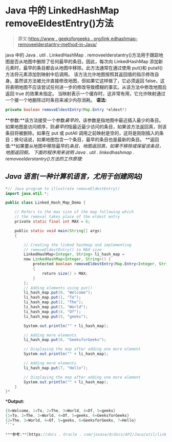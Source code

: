 # Java 中的 LinkedHashMap removeEldestEntry()方法

> 原文:[https://www . geeksforgeeks . org/link edhashmap-removeelderstantry-method-in-Java/](https://www.geeksforgeeks.org/linkedhashmap-removeeldestentry-method-in-java/)

java 中的 Java . util . LinkedHashMap . removeelderstantry()方法用于跟踪地图是否从地图中删除了任何最早的条目。因此，每次向 LinkedHashMap 添加新元素时，最早的条目都会从地图中移除。此方法通常在通过使用 put()和 putall()方法将元素添加到映射中后调用。
该方法允许地图按照其返回值的指示修改自身。虽然该方法被允许直接修改地图，但如果它这样做了，它必须返回 false，这将表明地图不应该尝试任何进一步的修改导致模糊的事实。从该方法中修改地图后返回 true 的效果未指定。
当映射表示一个缓存时，这非常有用，它允许映射通过一个接一个地删除过时条目来减少内存消耗。
**语法:**

```java
private boolean removeEldestEntry(Map.Entry *eldest*)
```

**参数:**该方法接受一个参数*最早的*，该参数是指地图中最近插入最少的条目。如果地图是访问顺序，则*最早的*指最近最少访问的条目，如果该方法返回真，则该条目将被删除。如果在 put 或 putAll 调用之前映射是空的，这将是刚刚插入的条目；换句话说，如果地图包含一个条目，最早的条目也是最新的条目。
**返回值:**如果要从地图中移除最早的*条目，地图返回真，如果不移除或保留该条目，地图返回假。
下面的程序用来说明 Java . util . linkedhashmap . removeelderstantry()方法的工作原理:* 

## *Java 语言(一种计算机语言，尤用于创建网站)*

```java
*// Java program to illustrate removeEldestEntry()
import java.util.*;

public class Linked_Hash_Map_Demo {

    // Refers to the max size of the map following which
    // the removal takes place of the eldest entry
    private static final int MAX = 6;

    public static void main(String[] args)
    {

        // Creating the linked hashmap and implementing
        // removeEldestEntry() to MAX size
        LinkedHashMap<Integer, String> li_hash_map =
        new LinkedHashMap<Integer, String>() {
            protected boolean removeEldestEntry(Map.Entry<Integer, String> eldest)
            {
                return size() > MAX;
            }
        };
        // Adding elements using put()
        li_hash_map.put(0, "Welcome");
        li_hash_map.put(1, "To");
        li_hash_map.put(2, "The");
        li_hash_map.put(3, "World");
        li_hash_map.put(4, "Of");
        li_hash_map.put(5, "geeks");

        System.out.println("" + li_hash_map);

        // Adding more elements
        li_hash_map.put(6, "GeeksforGeeks");

        // Displaying the map after adding one more element
        System.out.println("" + li_hash_map);

        // Adding more elements
        li_hash_map.put(7, "Hello");

        // Displaying the map after adding one more element
        System.out.println("" + li_hash_map);
    }
}*
```

***Output:** 

```java
{0=Welcome, 1=To, 2=The, 3=World, 4=Of, 5=geeks}
{1=To, 2=The, 3=World, 4=Of, 5=geeks, 6=GeeksforGeeks}
{2=The, 3=World, 4=Of, 5=geeks, 6=GeeksforGeeks, 7=Hello}
```* 

***参考:**[https://docs . Oracle . com/javase/8/docs/API/Java/util/linkedhashmap . html # removeelderstantry-Java . util . map . entry-](https://docs.oracle.com/javase/8/docs/api/java/util/LinkedHashMap.html#removeEldestEntry-java.util.Map.Entry-)*